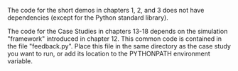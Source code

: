 
The code for the short demos in chapters 1, 2, and 3 does not
have dependencies (except for the Python standard library).

The code for the Case Studies in chapters 13-18 depends on the
simulation "framework" introduced in chapter 12. This common 
code is contained in the file "feedback.py". Place this file
in the same directory as the case study you want to run, or
add its location to the PYTHONPATH environment variable.
